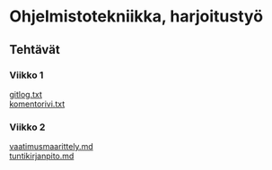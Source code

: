 # Ohjelmistotekniikka, harjoitustyö  
## Tehtävät
### Viikko 1
[gitlog.txt](https://github.com/eerolasi/ot-harjoitustyo/blob/master/laskarit/viikko1/gitlog.txt)  
[komentorivi.txt](https://github.com/eerolasi/ot-harjoitustyo/blob/master/laskarit/viikko1/komentorivi.txt) 
### Viikko 2  
[vaatimusmaarittely.md](https://github.com/eerolasi/ot-harjoitustyo/blob/master/dokumentaatio/vaatimusmaarittely.md)  
[tuntikirjanpito.md](https://github.com/eerolasi/ot-harjoitustyo/blob/master/dokumentaatio/tuntikirjanpito.md)  
